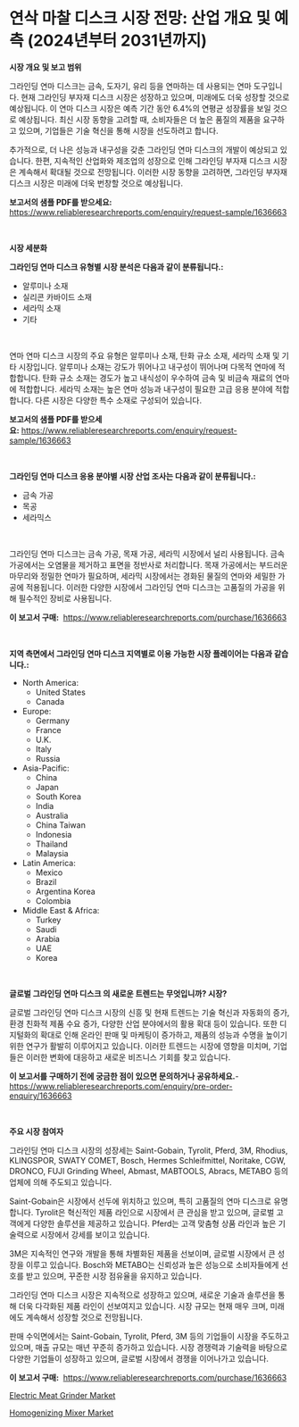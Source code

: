 <p><h1>연삭 마찰 디스크 시장 전망: 산업 개요 및 예측 (2024년부터 2031년까지)</h1></p><p><strong>시장 개요 및 보고 범위</strong></p>
<p><p>그라인딩 연마 디스크는 금속, 도자기, 유리 등을 연마하는 데 사용되는 연마 도구입니다. 현재 그라인딩 부자재 디스크 시장은 성장하고 있으며, 미래에도 더욱 성장할 것으로 예상됩니다. 이 연마 디스크 시장은 예측 기간 동안 6.4%의 연평균 성장률을 보일 것으로 예상됩니다. 최신 시장 동향을 고려할 때, 소비자들은 더 높은 품질의 제품을 요구하고 있으며, 기업들은 기술 혁신을 통해 시장을 선도하려고 합니다. </p><p>추가적으로, 더 나은 성능과 내구성을 갖춘 그라인딩 연마 디스크의 개발이 예상되고 있습니다. 한편, 지속적인 산업화와 제조업의 성장으로 인해 그라인딩 부자재 디스크 시장은 계속해서 확대될 것으로 전망됩니다. 이러한 시장 동향을 고려하면, 그라인딩 부자재 디스크 시장은 미래에 더욱 번창할 것으로 예상됩니다.</p></p>
<p><strong>보고서의 샘플 PDF를 받으세요:</strong> <a href="https://www.reliableresearchreports.com/enquiry/request-sample/1636663">https://www.reliableresearchreports.com/enquiry/request-sample/1636663</a></p>
<p>&nbsp;</p>
<p><strong>시장 세분화</strong></p>
<p><strong>그라인딩 연마 디스크 유형별 시장 분석은 다음과 같이 분류됩니다.:</strong></p>
<p><ul><li>알루미나 소재</li><li>실리콘 카바이드 소재</li><li>세라믹 소재</li><li>기타</li></ul></p>
<p>&nbsp;</p>
<p><p>연마 연마 디스크 시장의 주요 유형은 알루미나 소재, 탄화 규소 소재, 세라믹 소재 및 기타 시장입니다. 알루미나 소재는 강도가 뛰어나고 내구성이 뛰어나며 다목적 연마에 적합합니다. 탄화 규소 소재는 경도가 높고 내식성이 우수하여 금속 및 비금속 재료의 연마에 적합합니다. 세라믹 소재는 높은 연마 성능과 내구성이 필요한 고급 응용 분야에 적합합니다. 다른 시장은 다양한 특수 소재로 구성되어 있습니다.</p></p>
<p><strong>보고서의 샘플 PDF를 받으세요:</strong>&nbsp;<a href="https://www.reliableresearchreports.com/enquiry/request-sample/1636663">https://www.reliableresearchreports.com/enquiry/request-sample/1636663</a></p>
<p>&nbsp;</p>
<p><strong> 그라인딩 연마 디스크 응용 분야별 시장 산업 조사는 다음과 같이 분류됩니다.:</strong></p>
<p><ul><li>금속 가공</li><li>목공</li><li>세라믹스</li></ul></p>
<p>&nbsp;</p>
<p><p>그라인딩 연마 디스크는 금속 가공, 목재 가공, 세라믹 시장에서 널리 사용됩니다. 금속 가공에서는 오염물을 제거하고 표면을 정반사로 처리합니다. 목재 가공에서는 부드러운 마무리와 정밀한 연마가 필요하며, 세라믹 시장에서는 경화된 물질의 연마와 세밀한 가공에 적용됩니다. 이러한 다양한 시장에서 그라인딩 연마 디스크는 고품질의 가공을 위해 필수적인 장비로 사용됩니다.</p></p>
<p><strong>이 보고서 구매:</strong>&nbsp; <a href="https://www.reliableresearchreports.com/purchase/1636663">https://www.reliableresearchreports.com/purchase/1636663</a></p>
<p>&nbsp;</p>
<p><strong>지역 측면에서 그라인딩 연마 디스크 지역별로 이용 가능한 시장 플레이어는 다음과 같습니다.:</strong></p>
<p><ul>
    <li>
        North America:
        <ul>
            <li>United States</li>
            <li>Canada</li>
        </ul>
    </li>
    <li>
        Europe:
        <ul>
            <li>Germany</li>
            <li>France</li>
            <li>U.K.</li>
            <li>Italy</li>
            <li>Russia</li>
        </ul>
    </li>
    <li>
        Asia-Pacific:
        <ul>
            <li>China</li>
            <li>Japan</li>
            <li>South Korea</li>
            <li>India</li>
            <li>Australia</li>
            <li>China Taiwan</li>
            <li>Indonesia</li>
            <li>Thailand</li>
            <li>Malaysia</li>
        </ul>
    </li>
    <li>
        Latin America:
        <ul>
            <li>Mexico</li>
            <li>Brazil</li>
            <li>Argentina Korea</li>
            <li>Colombia</li>
        </ul>
    </li>
    <li>
        Middle East & Africa:
        <ul>
            <li>Turkey</li>
            <li>Saudi</li>
            <li>Arabia</li>
            <li>UAE</li>
            <li>Korea</li>
        </ul>
    </li>
    </ul></p>
<p>&nbsp;</p>
<p><strong>글로벌 그라인딩 연마 디스크 의 새로운 트렌드는 무엇입니까? 시장?</strong></p>
<p><p>글로벌 그라인딩 연마 디스크 시장의 신흥 및 현재 트렌드는 기술 혁신과 자동화의 증가, 환경 친화적 제품 수요 증가, 다양한 산업 분야에서의 활용 확대 등이 있습니다. 또한 디지털화의 확대로 인해 온라인 판매 및 마케팅이 증가하고, 제품의 성능과 수명을 높이기 위한 연구가 활발히 이루어지고 있습니다. 이러한 트렌드는 시장에 영향을 미치며, 기업들은 이러한 변화에 대응하고 새로운 비즈니스 기회를 찾고 있습니다.</p></p>
<p><strong>이 보고서를 구매하기 전에 궁금한 점이 있으면 문의하거나 공유하세요.</strong>- <a href="https://www.reliableresearchreports.com/enquiry/pre-order-enquiry/1636663">https://www.reliableresearchreports.com/enquiry/pre-order-enquiry/1636663</a></p>
<p>&nbsp;</p>
<p><strong>주요 시장 참여자</strong></p>
<p><p>그라인딩 연마 디스크 시장의 성장세는 Saint-Gobain, Tyrolit, Pferd, 3M, Rhodius, KLINGSPOR, SWATY COMET, Bosch, Hermes Schleifmittel, Noritake, CGW, DRONCO, FUJI Grinding Wheel, Abmast, MABTOOLS, Abracs, METABO 등의 업체에 의해 주도되고 있습니다. </p><p>Saint-Gobain은 시장에서 선두에 위치하고 있으며, 특히 고품질의 연마 디스크로 유명합니다. Tyrolit은 혁신적인 제품 라인으로 시장에서 큰 관심을 받고 있으며, 글로벌 고객에게 다양한 솔루션을 제공하고 있습니다. Pferd는 고객 맞춤형 상품 라인과 높은 기술력으로 시장에서 강세를 보이고 있습니다.</p><p>3M은 지속적인 연구와 개발을 통해 차별화된 제품을 선보이며, 글로벌 시장에서 큰 성장을 이루고 있습니다. Bosch와 METABO는 신뢰성과 높은 성능으로 소비자들에게 선호를 받고 있으며, 꾸준한 시장 점유율을 유지하고 있습니다.</p><p>그라인딩 연마 디스크 시장은 지속적으로 성장하고 있으며, 새로운 기술과 솔루션을 통해 더욱 다각화된 제품 라인이 선보여지고 있습니다. 시장 규모는 현재 매우 크며, 미래에도 계속해서 성장할 것으로 전망됩니다.</p><p>판매 수익면에서는 Saint-Gobain, Tyrolit, Pferd, 3M 등의 기업들이 시장을 주도하고 있으며, 매출 규모는 매년 꾸준히 증가하고 있습니다. 시장 경쟁력과 기술력을 바탕으로 다양한 기업들이 성장하고 있으며, 글로벌 시장에서 경쟁을 이어나가고 있습니다.</p></p>
<p><strong>이 보고서 구매:</strong>&nbsp;&nbsp;<a href="https://www.reliableresearchreports.com/purchase/1636663">https://www.reliableresearchreports.com/purchase/1636663</a></p>
<p><p><a href="https://view.publitas.com/reportprime-1/electric-meat-grinder-market-analysis-examines-its-scope-on-growth-opportunities-and-forecasted-trends-spanning-from-2024-to-2031/">Electric Meat Grinder Market</a></p><p><a href="https://view.publitas.com/reportprime-1/homogenizing-mixer-market-size-market-share-and-global-market-analysis-report-2024-2031/">Homogenizing Mixer Market</a></p></p>
